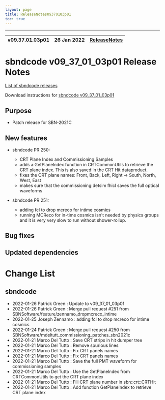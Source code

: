 ```yaml
---
layout: page
title: ReleaseNotes09370103p01
toc: true
---
```


-----------------------------------------------------------------------------
| v09.37.01.03p01 | 26 Jan 2022 | [ReleaseNotes](ReleaseNotes09370103p01.html) |
| --- | --- | --- |



sbndcode v09_37_01_03p01 Release Notes
=======================================================================================

[List of sbndcode releases](List_of_SBND_code_releases.html)

Download instructions for [sbndcode v09_37_01_03p01](http://scisoft.fnal.gov/scisoft/bundles/sbnd/v09_37_01_03p01/sbndcode-v09_37_01_03p01.html)

Purpose
---------------------------------------------------

* Patch release for SBN-2021C

New features
---------------------------------------------------

* sbndcode PR 250:
  * CRT Plane Index and Commissioning Samples
  * adds a GetPlaneIndex function in CRTCommonUtils to retrieve the CRT plane index. This is also saved in the CRT Hit dataproduct.
  * fixes the CRT plane names: Front, Back, Left, Right -> South, North, West, East
  * makes sure that the commissioning detsim fhicl saves the full optical waveforms

* sbndcode PR 251:
  * adding fcl to drop mcreco for intime cosmics
  * running MCReco for in-time cosmics isn't needed by physics groups and it is very very slow to run without shower-rollup.

Bug fixes
---------------------------------------------------

Updated dependencies
---------------------------------------------------

Change List
==========================================

sbndcode
---------------------------------------------------

* 2022-01-26  Patrick Green : Update to v09_37_01_03p01
* 2022-01-26  Patrick Green : Merge pull request #251 from SBNSoftware/feature/zennamo_dropmcreco_intime
* 2022-01-25  Joseph Zennamo : adding fcl to drop mcreco for intime cosmics
* 2022-01-24  Patrick Green : Merge pull request #250 from SBNSoftware/mdeltutt_commissioning_patches_sbn2021c
* 2022-01-21  Marco Del Tutto : Save CRT strips in hit dumper tree
* 2022-01-21  Marco Del Tutto : Remove spurious lines
* 2022-01-21  Marco Del Tutto : Fix CRT panels names
* 2022-01-21  Marco Del Tutto : Fix CRT panels names
* 2022-01-21  Marco Del Tutto : Save the full PMT waveform for commissioning samples
* 2022-01-21  Marco Del Tutto : Use the GetPlaneIndex from CRTCommonUtils to get the CRT plane index
* 2022-01-21  Marco Del Tutto : Fill CRT plane number in sbn::crt::CRTHit
* 2022-01-21  Marco Del Tutto : Add function GetPlaneIndex to retrieve CRT plane index
